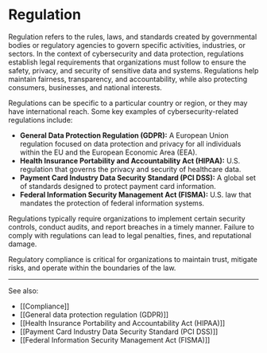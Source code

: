 
# Regulation

Regulation refers to the rules, laws, and standards created by governmental bodies or regulatory agencies to govern specific activities, industries, or sectors. In the context of cybersecurity and data protection, regulations establish legal requirements that organizations must follow to ensure the safety, privacy, and security of sensitive data and systems. Regulations help maintain fairness, transparency, and accountability, while also protecting consumers, businesses, and national interests.

Regulations can be specific to a particular country or region, or they may have international reach. Some key examples of cybersecurity-related regulations include:

- **General Data Protection Regulation (GDPR):** A European Union regulation focused on data protection and privacy for all individuals within the EU and the European Economic Area (EEA).
- **Health Insurance Portability and Accountability Act (HIPAA):** U.S. regulation that governs the privacy and security of healthcare data.
- **Payment Card Industry Data Security Standard (PCI DSS):** A global set of standards designed to protect payment card information.
- **Federal Information Security Management Act (FISMA):** U.S. law that mandates the protection of federal information systems.

Regulations typically require organizations to implement certain security controls, conduct audits, and report breaches in a timely manner. Failure to comply with regulations can lead to legal penalties, fines, and reputational damage.

Regulatory compliance is critical for organizations to maintain trust, mitigate risks, and operate within the boundaries of the law.

---

See also:

- [[Compliance]]
- [[General data protection regulation (GDPR)]]
- [[Health Insurance Portability and Accountability Act (HIPAA)]]
- [[Payment Card Industry Data Security Standard (PCI DSS)]]
- [[Federal Information Security Management Act (FISMA)]]